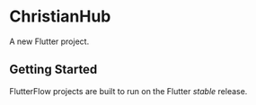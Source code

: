# ChristianHub

A new Flutter project.

## Getting Started

FlutterFlow projects are built to run on the Flutter _stable_ release.
